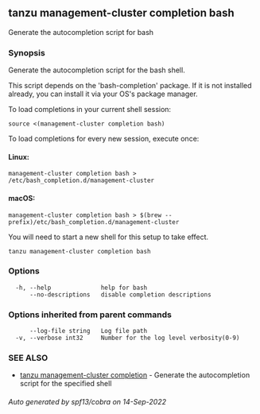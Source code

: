 ## tanzu management-cluster completion bash

Generate the autocompletion script for bash

### Synopsis

Generate the autocompletion script for the bash shell.

This script depends on the 'bash-completion' package.
If it is not installed already, you can install it via your OS's package manager.

To load completions in your current shell session:

	source <(management-cluster completion bash)

To load completions for every new session, execute once:

#### Linux:

	management-cluster completion bash > /etc/bash_completion.d/management-cluster

#### macOS:

	management-cluster completion bash > $(brew --prefix)/etc/bash_completion.d/management-cluster

You will need to start a new shell for this setup to take effect.


```
tanzu management-cluster completion bash
```

### Options

```
  -h, --help              help for bash
      --no-descriptions   disable completion descriptions
```

### Options inherited from parent commands

```
      --log-file string   Log file path
  -v, --verbose int32     Number for the log level verbosity(0-9)
```

### SEE ALSO

* [tanzu management-cluster completion](tanzu_management-cluster_completion.md)	 - Generate the autocompletion script for the specified shell

###### Auto generated by spf13/cobra on 14-Sep-2022
